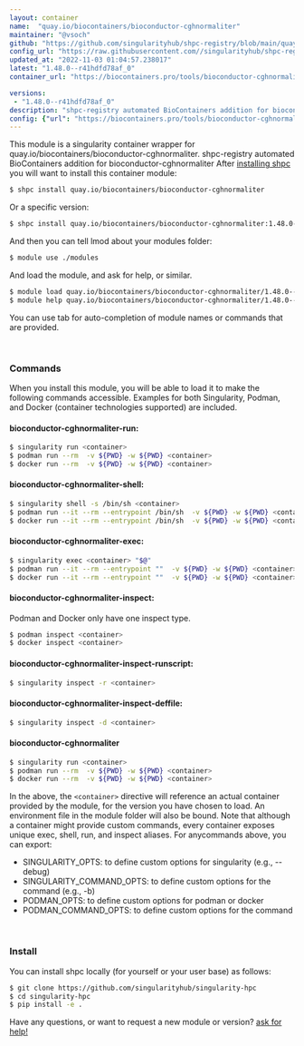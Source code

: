 ```yaml
---
layout: container
name:  "quay.io/biocontainers/bioconductor-cghnormaliter"
maintainer: "@vsoch"
github: "https://github.com/singularityhub/shpc-registry/blob/main/quay.io/biocontainers/bioconductor-cghnormaliter/container.yaml"
config_url: "https://raw.githubusercontent.com//singularityhub/shpc-registry/main/quay.io/biocontainers/bioconductor-cghnormaliter/container.yaml"
updated_at: "2022-11-03 01:04:57.238017"
latest: "1.48.0--r41hdfd78af_0"
container_url: "https://biocontainers.pro/tools/bioconductor-cghnormaliter"

versions:
 - "1.48.0--r41hdfd78af_0"
description: "shpc-registry automated BioContainers addition for bioconductor-cghnormaliter"
config: {"url": "https://biocontainers.pro/tools/bioconductor-cghnormaliter", "maintainer": "@vsoch", "description": "shpc-registry automated BioContainers addition for bioconductor-cghnormaliter", "latest": {"1.48.0--r41hdfd78af_0": "sha256:31bcd3bdb3eea315bd4bd189817092d3c9fb9e6e09bc35ce82a5fac3ef122c55"}, "tags": {"1.48.0--r41hdfd78af_0": "sha256:31bcd3bdb3eea315bd4bd189817092d3c9fb9e6e09bc35ce82a5fac3ef122c55"}, "docker": "quay.io/biocontainers/bioconductor-cghnormaliter"}
---
```


This module is a singularity container wrapper for quay.io/biocontainers/bioconductor-cghnormaliter.
shpc-registry automated BioContainers addition for bioconductor-cghnormaliter
After [installing shpc](#install) you will want to install this container module:


```bash
$ shpc install quay.io/biocontainers/bioconductor-cghnormaliter
```

Or a specific version:

```bash
$ shpc install quay.io/biocontainers/bioconductor-cghnormaliter:1.48.0--r41hdfd78af_0
```

And then you can tell lmod about your modules folder:

```bash
$ module use ./modules
```

And load the module, and ask for help, or similar.

```bash
$ module load quay.io/biocontainers/bioconductor-cghnormaliter/1.48.0--r41hdfd78af_0
$ module help quay.io/biocontainers/bioconductor-cghnormaliter/1.48.0--r41hdfd78af_0
```

You can use tab for auto-completion of module names or commands that are provided.

<br>

### Commands

When you install this module, you will be able to load it to make the following commands accessible.
Examples for both Singularity, Podman, and Docker (container technologies supported) are included.

#### bioconductor-cghnormaliter-run:

```bash
$ singularity run <container>
$ podman run --rm  -v ${PWD} -w ${PWD} <container>
$ docker run --rm  -v ${PWD} -w ${PWD} <container>
```

#### bioconductor-cghnormaliter-shell:

```bash
$ singularity shell -s /bin/sh <container>
$ podman run --it --rm --entrypoint /bin/sh  -v ${PWD} -w ${PWD} <container>
$ docker run --it --rm --entrypoint /bin/sh  -v ${PWD} -w ${PWD} <container>
```

#### bioconductor-cghnormaliter-exec:

```bash
$ singularity exec <container> "$@"
$ podman run --it --rm --entrypoint ""  -v ${PWD} -w ${PWD} <container> "$@"
$ docker run --it --rm --entrypoint ""  -v ${PWD} -w ${PWD} <container> "$@"
```

#### bioconductor-cghnormaliter-inspect:

Podman and Docker only have one inspect type.

```bash
$ podman inspect <container>
$ docker inspect <container>
```

#### bioconductor-cghnormaliter-inspect-runscript:

```bash
$ singularity inspect -r <container>
```

#### bioconductor-cghnormaliter-inspect-deffile:

```bash
$ singularity inspect -d <container>
```



#### bioconductor-cghnormaliter

```bash
$ singularity run <container>
$ podman run --rm  -v ${PWD} -w ${PWD} <container>
$ docker run --rm  -v ${PWD} -w ${PWD} <container>
```


In the above, the `<container>` directive will reference an actual container provided
by the module, for the version you have chosen to load. An environment file in the
module folder will also be bound. Note that although a container
might provide custom commands, every container exposes unique exec, shell, run, and
inspect aliases. For anycommands above, you can export:

 - SINGULARITY_OPTS: to define custom options for singularity (e.g., --debug)
 - SINGULARITY_COMMAND_OPTS: to define custom options for the command (e.g., -b)
 - PODMAN_OPTS: to define custom options for podman or docker
 - PODMAN_COMMAND_OPTS: to define custom options for the command

<br>

### Install

You can install shpc locally (for yourself or your user base) as follows:

```bash
$ git clone https://github.com/singularityhub/singularity-hpc
$ cd singularity-hpc
$ pip install -e .
```

Have any questions, or want to request a new module or version? [ask for help!](https://github.com/singularityhub/singularity-hpc/issues)